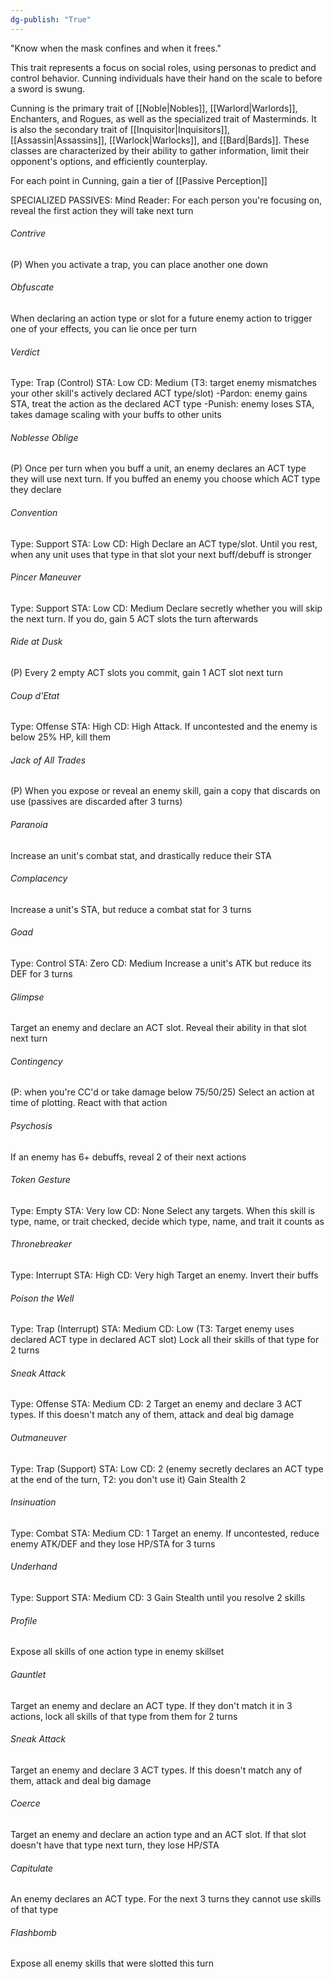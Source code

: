 ```yaml
---
dg-publish: "True"
---
```


"Know when the mask confines and when it frees."

This trait represents a focus on social roles, using personas to predict and control behavior. Cunning individuals have their hand on the scale to before a sword is swung.

Cunning is the primary trait of [[Noble|Nobles]], [[Warlord|Warlords]], Enchanters, and Rogues, as well as the specialized trait of Masterminds. It is also the secondary trait of [[Inquisitor|Inquisitors]], [[Assassin|Assassins]], [[Warlock|Warlocks]], and [[Bard|Bards]]. These classes are characterized by their ability to gather information, limit their opponent's options, and efficiently counterplay.

For each point in Cunning, gain a tier of [[Passive Perception]]

SPECIALIZED PASSIVES:
Mind Reader: For each person you're focusing on, reveal the first action they will take next turn
###### Contrive
(P)
When you activate a trap, you can place another one down
###### Obfuscate
When declaring an action type or slot for a future enemy action to trigger one of your effects, you can lie once per turn
###### Verdict
Type: Trap (Control)
STA: Low
CD: Medium
(T3: target enemy mismatches your other skill's actively declared ACT type/slot) 
-Pardon: enemy gains STA, treat the action as the declared ACT type
-Punish: enemy loses STA, takes damage scaling with your buffs to other units
###### Noblesse Oblige
(P)
Once per turn when you buff a unit, an enemy declares an ACT type they will use next turn. If you buffed an enemy you choose which ACT type they declare
###### Convention
Type: Support
STA: Low
CD: High
Declare an ACT type/slot. Until you rest, when any unit uses that type in that slot your next buff/debuff is stronger
###### Pincer Maneuver
Type: Support
STA: Low
CD: Medium
Declare secretly whether you will skip the next turn. If you do, gain 5 ACT slots the turn afterwards
###### Ride at Dusk
(P)
Every 2 empty ACT slots you commit, gain 1 ACT slot next turn
###### Coup d'Etat
Type: Offense
STA: High
CD: High
Attack. If uncontested and the enemy is below 25% HP, kill them
###### Jack of All Trades
(P)
When you expose or reveal an enemy skill, gain a copy that discards on use (passives are discarded after 3 turns)
###### Paranoia
Increase an unit's combat stat, and drastically reduce their STA
###### Complacency
Increase a unit's STA, but reduce a combat stat for 3 turns
###### Goad
Type: Control
STA: Zero
CD: Medium
Increase a unit's ATK but reduce its DEF for 3 turns
###### Glimpse
Target an enemy and declare an ACT slot. Reveal their ability in that slot next turn
###### Contingency
(P: when you're CC'd or take damage below 75/50/25) 
Select an action at time of plotting. React with that action
###### Psychosis
If an enemy has 6+ debuffs, reveal 2 of their next actions
###### Token Gesture
Type: Empty
STA: Very low
CD: None
Select any targets. When this skill is type, name, or trait checked, decide which type, name, and trait it counts as
###### Thronebreaker
Type: Interrupt
STA: High
CD: Very high
Target an enemy. Invert their buffs

###### Poison the Well
Type: Trap (Interrupt)
STA: Medium
CD: Low
(T3: Target enemy uses declared ACT type in declared ACT slot)
Lock all their skills of that type for 2 turns
###### Sneak Attack
Type: Offense
STA: Medium
CD: 2
Target an enemy and declare 3 ACT types. If this doesn't match any of them, attack and deal big damage
###### Outmaneuver
Type: Trap (Support)
STA: Low
CD: 2
(enemy secretly declares an ACT type at the end of the turn, T2: you don't use it)
Gain Stealth 2
###### Insinuation
Type: Combat
STA: Medium
CD: 1
Target an enemy. If uncontested, reduce enemy ATK/DEF and they lose HP/STA for 3 turns
###### Underhand
Type: Support
STA: Medium
CD: 3
Gain Stealth until you resolve 2 skills
###### Profile
Expose all skills of one action type in enemy skillset
###### Gauntlet
Target an enemy and declare an ACT type. If they don't match it in 3 actions, lock all skills of that type from them for 2 turns
###### Sneak Attack
Target an enemy and declare 3 ACT types. If this doesn't match any of them, attack and deal big damage
###### Coerce
Target an enemy and declare an action type and an ACT slot. If that slot doesn't have that type next turn, they lose HP/STA
###### Capitulate
An enemy declares an ACT type. For the next 3 turns they cannot use skills of that type
###### Flashbomb
Expose all enemy skills that were slotted this turn